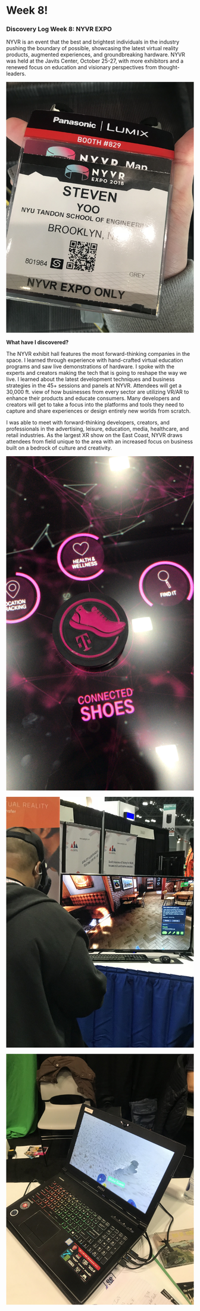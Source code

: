 # Week 8!

### Discovery Log Week 8: NYVR EXPO

NYVR is an event that the best and brightest individuals in the industry pushing the boundary of possible, showcasing the latest virtual reality products, augmented experiences, and groundbreaking hardware. NYVR was held at the Javits Center, October 25-27, with more exhibitors and a renewed focus on education and visionary perspectives from thought-leaders.

![NYVR Expo 2018 Pass :\)](../.gitbook/assets/img_4972.JPG)

**What have I discovered?**

The NYVR exhibit hall features the most forward-thinking companies in the space. I learned through experience with hand-crafted virtual education programs and saw live demonstrations of hardware. I spoke with the experts and creators making the tech that is going to reshape the way we live. I learned about the latest development techniques and business strategies in the 45+ sessions and panels at NYVR. Attendees will get a 30,000 ft. view of how businesses from every sector are utilizing VR/AR to enhance their products and educate consumers. Many developers and creators will get to take a focus into the platforms and tools they need to capture and share experiences or design entirely new worlds from scratch.

I was able to meet with forward-thinking developers, creators, and professionals in the advertising, leisure, education, media, healthcare, and retail industries. As the largest XR show on the East Coast, NYVR draws attendees from field unique to the area with an increased focus on business built on a bedrock of culture and creativity.

![](../.gitbook/assets/img_4990.JPG)

![Real Life Virtual Reality Experience](../.gitbook/assets/img_4983.JPG)

![](../.gitbook/assets/img_4980.JPG)

  


#### 

